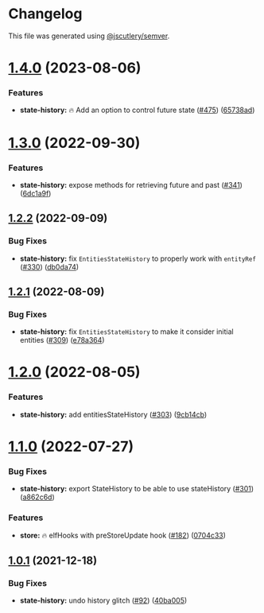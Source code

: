 # Changelog

This file was generated using [@jscutlery/semver](https://github.com/jscutlery/semver).

# [1.4.0](https://github-personal/ngneat/elf/compare/state-history-1.3.0...state-history-1.4.0) (2023-08-06)


### Features

* **state-history:** 🔥 Add an option to control future state ([#475](https://github-personal/ngneat/elf/issues/475)) ([65738ad](https://github-personal/ngneat/elf/commit/65738adc0ad528021465336b518af40c2358d605))



# [1.3.0](https://github.com/ngneat/elf/compare/state-history-1.2.2...state-history-1.3.0) (2022-09-30)


### Features

* **state-history:** expose methods for retrieving future and past ([#341](https://github.com/ngneat/elf/issues/341)) ([6dc1a9f](https://github.com/ngneat/elf/commit/6dc1a9f1b8067b87286df1db3270d5b063440d18))



## [1.2.2](https://github.com/ngneat/elf/compare/state-history-1.2.1...state-history-1.2.2) (2022-09-09)


### Bug Fixes

* **state-history:** fix `EntitiesStateHistory` to properly work with `entityRef` ([#330](https://github.com/ngneat/elf/issues/330)) ([db0da74](https://github.com/ngneat/elf/commit/db0da744956cc3e7e5d81068e90d2ea8a33b8b64))



## [1.2.1](https://github.com/ngneat/elf/compare/state-history-1.2.0...state-history-1.2.1) (2022-08-09)


### Bug Fixes

* **state-history:** fix `EntitiesStateHistory` to make it consider initial entities ([#309](https://github.com/ngneat/elf/issues/309)) ([e78a364](https://github.com/ngneat/elf/commit/e78a36410f5b2a2f772fa0da8cf68f9319c4857e))



# [1.2.0](https://github.com/ngneat/elf/compare/state-history-1.1.0...state-history-1.2.0) (2022-08-05)


### Features

* **state-history:** add entitiesStateHistory ([#303](https://github.com/ngneat/elf/issues/303)) ([9cb14cb](https://github.com/ngneat/elf/commit/9cb14cb653b394d8c641c33bd26fabf8b1050deb))



# [1.1.0](https://github.com/ngneat/elf/compare/state-history-1.0.1...state-history-1.1.0) (2022-07-27)


### Bug Fixes

* **state-history:** export StateHistory to be able to use stateHistory ([#301](https://github.com/ngneat/elf/issues/301)) ([a862c6d](https://github.com/ngneat/elf/commit/a862c6dae9e673e463c4ad7a7aa92a4b2024d1a8))


### Features

* **store:** 🔥 elfHooks with preStoreUpdate hook ([#182](https://github.com/ngneat/elf/issues/182)) ([0704c33](https://github.com/ngneat/elf/commit/0704c3399c58008fa33702276943832a54d5dd49))



## [1.0.1](https://github.com/ngneat/elf/compare/state-history-1.0.0...state-history-1.0.1) (2021-12-18)


### Bug Fixes

* **state-history:** undo history glitch ([#92](https://github.com/ngneat/elf/issues/92)) ([40ba005](https://github.com/ngneat/elf/commit/40ba00588d83675cde5de4f783ecdac335a1a550))
